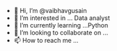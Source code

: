 - 👋 Hi, I’m @vaibhavgusain
- 👀 I’m interested in ... Data analyst
- 🌱 I’m currently learning ...Python
- 💞️ I’m looking to collaborate on ...
- 📫 How to reach me ...

<!---
vaibhavgusain/vaibhavgusain is a ✨ special ✨ repository because its `README.md` (this file) appears on your GitHub profile.
You can click the Preview link to take a look at your changes.
--->
